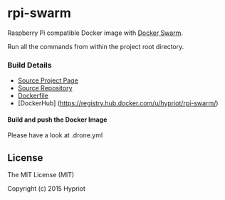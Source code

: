 # rpi-swarm

Raspberry Pi compatible Docker image with [Docker Swarm](https://github.com/docker/swarm).

Run all the commands from within the project root directory.

### Build Details
- [Source Project Page](https://github.com/hypriot)
- [Source Repository](https://github.com/hypriot/rpi-swarm)
- [Dockerfile](https://github.com/hypriot/rpi-swarm/blob/master/Dockerfile)
- [DockerHub] (https://registry.hub.docker.com/u/hypriot/rpi-swarm/)


#### Build and push the Docker Image
Please have a look at .drone.yml


## License

The MIT License (MIT)

Copyright (c) 2015 Hypriot
